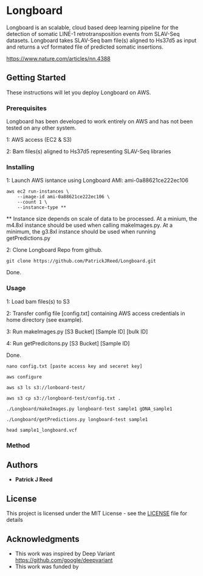 # Longboard

Longboard is an scalable, cloud based deep learning pipeline for the detection of somatic LINE-1 retrotransposition events from SLAV-Seq datasets.  Longboard takes SLAV-Seq bam file(s) aligned to Hs37d5 as input and returns a vcf formated file of predicted somatic insertions. 

https://www.nature.com/articles/nn.4388

## Getting Started

These instructions will let you deploy Longboard on AWS.

### Prerequisites

Longboard has been developed to work entirely on AWS and has not been tested on any other system. 

1: AWS access (EC2 & S3)

2: Bam files(s) aligned to Hs37d5 representing SLAV-Seq libraries


### Installing

1: Launch AWS isntance using Longboard AMI: ami-0a88621ce222ec106

```
aws ec2 run-instances \
    --image-id ami-0a88621ce222ec106 \
    --count 1 \
    --instance-type **
```
** Instance size depends on scale of data to be processed. At a minium, the m4.8xl instance should be used when calling makeImages.py.  At a minimum, the g3.8xl instance should be used when running getPredictions.py 

2:  Clone Longboard Repo from github.

```
git clone https://github.com/PatrickJReed/Longboard.git
```

Done.

### Usage

1: Load bam files(s) to S3

2: Transfer config file [config.txt] containing AWS access credentials in home directory (see example).

3: Run makeImages.py [S3 Bucket] [Sample ID] [bulk ID]

4: Run getPredicitons.py [S3 Bucket] [Sample ID]

Done.

```
nano config.txt [paste access key and seceret key]

aws configure

aws s3 ls s3://lonboard-test/

aws s3 cp s3://longboard-test/config.txt .

./Longboard/makeImages.py longboard-test sample1 gDNA_sample1

./Longboard/getPredictions.py longboard-test sample1

head sample1_longboard.vcf

```
### Method



## Authors

* **Patrick J Reed**

## License

This project is licensed under the MIT License - see the [LICENSE](LICENSE) file for details

## Acknowledgments

* This work was inspired by Deep Variant https://github.com/google/deepvariant
* This work was funded by 
